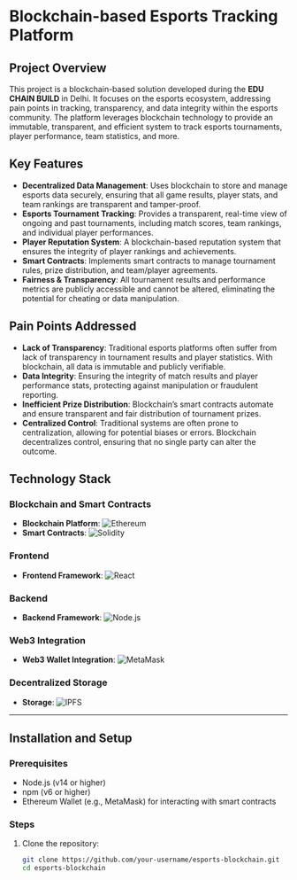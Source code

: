 # **Blockchain-based Esports Tracking Platform**

## **Project Overview**
This project is a blockchain-based solution developed during the **EDU CHAIN BUILD** in Delhi. It focuses on the esports ecosystem, addressing pain points in tracking, transparency, and data integrity within the esports community. The platform leverages blockchain technology to provide an immutable, transparent, and efficient system to track esports tournaments, player performance, team statistics, and more.

## **Key Features**
- **Decentralized Data Management**: Uses blockchain to store and manage esports data securely, ensuring that all game results, player stats, and team rankings are transparent and tamper-proof.
- **Esports Tournament Tracking**: Provides a transparent, real-time view of ongoing and past tournaments, including match scores, team rankings, and individual player performances.
- **Player Reputation System**: A blockchain-based reputation system that ensures the integrity of player rankings and achievements.
- **Smart Contracts**: Implements smart contracts to manage tournament rules, prize distribution, and team/player agreements.
- **Fairness & Transparency**: All tournament results and performance metrics are publicly accessible and cannot be altered, eliminating the potential for cheating or data manipulation.

## **Pain Points Addressed**
- **Lack of Transparency**: Traditional esports platforms often suffer from lack of transparency in tournament results and player statistics. With blockchain, all data is immutable and publicly verifiable.
- **Data Integrity**: Ensuring the integrity of match results and player performance stats, protecting against manipulation or fraudulent reporting.
- **Inefficient Prize Distribution**: Blockchain’s smart contracts automate and ensure transparent and fair distribution of tournament prizes.
- **Centralized Control**: Traditional systems are often prone to centralization, allowing for potential biases or errors. Blockchain decentralizes control, ensuring that no single party can alter the outcome.

## **Technology Stack**

### Blockchain and Smart Contracts
- **Blockchain Platform**: 
  ![Ethereum](https://img.shields.io/badge/Ethereum-3C3C3C?style=flat&logo=ethereum&logoColor=white)
- **Smart Contracts**: 
  ![Solidity](https://img.shields.io/badge/Solidity-363636?style=flat&logo=solidity&logoColor=white)

### Frontend
- **Frontend Framework**: 
  ![React](https://img.shields.io/badge/React-61DAFB?style=flat&logo=react&logoColor=black)
  
### Backend
- **Backend Framework**:
  ![Node.js](https://img.shields.io/badge/Node.js-339933?style=flat&logo=node.js&logoColor=white)

### Web3 Integration
- **Web3 Wallet Integration**:
  ![MetaMask](https://img.shields.io/badge/MetaMask-F6851D?style=flat&logo=metamask&logoColor=white)

### Decentralized Storage
- **Storage**:
  ![IPFS](https://img.shields.io/badge/IPFS-000000?style=flat&logo=ipfs&logoColor=white)

---

## **Installation and Setup**
### Prerequisites
- Node.js (v14 or higher)
- npm (v6 or higher)
- Ethereum Wallet (e.g., MetaMask) for interacting with smart contracts

### Steps
1. Clone the repository:
   ```bash
   git clone https://github.com/your-username/esports-blockchain.git
   cd esports-blockchain
